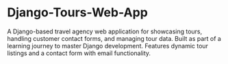 # Django-Tours-Web-App
A Django-based travel agency web application for showcasing tours, handling customer contact forms, and managing tour data. Built as part of a learning journey to master Django development. Features dynamic tour listings and a contact form with email functionality.
